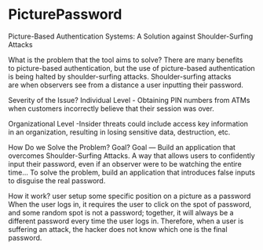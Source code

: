 # PicturePassword
Picture-Based Authentication Systems: A Solution against Shoulder-Surfing Attacks

What is the problem that the tool aims to solve?
There are many benefits to picture-based authentication, but the use of picture-based authentication is being halted by shoulder-surfing attacks. Shoulder-surfing attacks are when observers see from a distance a user inputting their password.

Severity of the Issue?
Individual Level - Obtaining PIN numbers from ATMs when customers incorrectly believe that their session was over.

Organizational Level -Insider threats could include access key information in an organization, resulting in losing sensitive data, destruction, etc.

How Do we Solve the Problem? Goal?
Goal — Build an application that overcomes Shoulder-Surfing Attacks.
A way that allows users to confidently input their password, even if an observer were to be watching the entire time...
To solve the problem, build an application that introduces false inputs to disguise the real password.

How it work?
user setup some specific position on a picture as a password
When the user logs in, it requires the user to click on the spot of password, and some random spot is not a password; together, it will always be a different password every time the user logs in. 
Therefore, when a user is suffering an attack, the hacker does not know which one is the final password.
